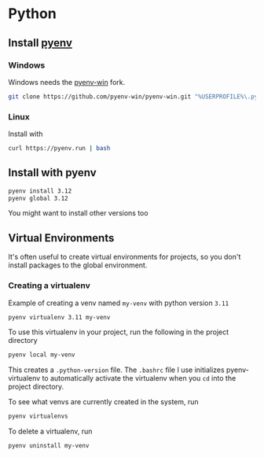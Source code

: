 # Python

## Install [pyenv]( https://github.com/pyenv/pyenv)

### Windows
Windows needs the [pyenv-win](https://github.com/pyenv-win/pyenv-win) fork.
```bash
git clone https://github.com/pyenv-win/pyenv-win.git "%USERPROFILE%\.pyenv"
```
### Linux
Install with
```bash
curl https://pyenv.run | bash
```

## Install with pyenv
```bash
pyenv install 3.12
pyenv global 3.12
```
You might want to install other versions too

## Virtual Environments
It's often useful to create virtual environments for projects, so you don't install packages to the global environment.

### Creating a virtualenv
Example of creating a venv named `my-venv` with python version `3.11`
```bash
pyenv virtualenv 3.11 my-venv
```
To use this virtualenv in your project, run the following in the project directory
```bash
pyenv local my-venv
```
This creates a `.python-version` file. The `.bashrc` file I use initializes pyenv-virtualenv to automatically activate the virtualenv when you `cd` into the project directory.

To see what venvs are currently created in the system, run
```bash
pyenv virtualenvs
```

To delete a virtualenv, run
```bash
pyenv uninstall my-venv
```

